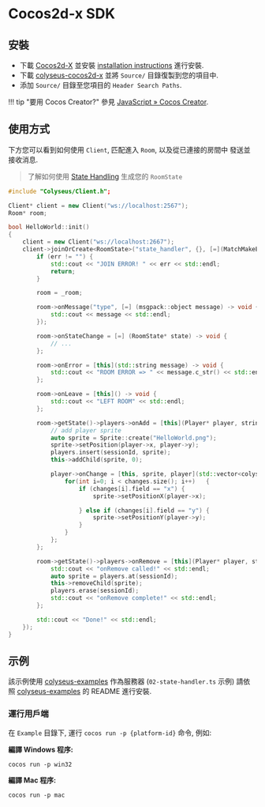 # Cocos2d-x SDK

## 安裝

- 下載 [Cocos2d-X](http://www.cocos2d-x.org/download) 並安裝 [installation instructions](https://github.com/cocos2d/cocos2d-x#download-stable-versions) 進行安裝.
- 下載 [colyseus-cocos2d-x](https://github.com/colyseus/colyseus-cocos2d-x/archive/master.zip) 並將 `Source/` 目錄復製到您的項目中.
- 添加 `Source/` 目錄至您項目的 `Header Search Paths`.

!!! tip "要用 Cocos Creator?"
    參見 [JavaScript » Cocos Creator](/getting-started/javascript-client/#cocos-creator-30).

## 使用方式

下方您可以看到如何使用 `Client`, 匹配進入 `Room`, 以及從已連接的房間中
發送並接收消息.

> 了解如何使用 [State Handling](/state/schema/#client-side-schema-generation) 生成您的 `RoomState`

```cpp
#include "Colyseus/Client.h";

Client* client = new Client("ws://localhost:2567");
Room* room;

bool HelloWorld::init()
{
    client = new Client("ws://localhost:2667");
    client->joinOrCreate<RoomState>("state_handler", {}, [=](MatchMakeError *err, Room<RoomState>* _room) {
        if (err != "") {
            std::cout << "JOIN ERROR! " << err << std::endl;
            return;
        }

        room = _room;

        room->onMessage("type", [=] (msgpack::object message) -> void {
            std::cout << message << std::endl;
        });

        room->onStateChange = [=] (RoomState* state) -> void {
            // ...
        };

        room->onError = [this](std::string message) -> void {
            std::cout << "ROOM ERROR => " << message.c_str() << std::endl;
        };

        room->onLeave = [this]() -> void {
            std::cout << "LEFT ROOM" << std::endl;
        };

        room->getState()->players->onAdd = [this](Player* player, string sessionId) -> void {
            // add player sprite
            auto sprite = Sprite::create("HelloWorld.png");
            sprite->setPosition(player->x, player->y);
            players.insert(sessionId, sprite);
            this->addChild(sprite, 0);

            player->onChange = [this, sprite, player](std::vector<colyseus::schema::DataChange> changes) -> void {
                for(int i=0; i < changes.size(); i++)   {
                    if (changes[i].field == "x") {
                        sprite->setPositionX(player->x);

                    } else if (changes[i].field == "y") {
                        sprite->setPositionY(player->y);
                    }
                }
            };
        };

        room->getState()->players->onRemove = [this](Player* player, string sessionId) -> void {
            std::cout << "onRemove called!" << std::endl;
            auto sprite = players.at(sessionId);
            this->removeChild(sprite);
            players.erase(sessionId);
            std::cout << "onRemove complete!" << std::endl;
        };

        std::cout << "Done!" << std::endl;
    });
}
```

## 示例

該示例使用 [colyseus-examples](https://github.com/colyseus/colyseus-examples) 作為服務器 (`02-state-handler.ts` 示例) 請依照 [colyseus-examples](https://github.com/colyseus/colyseus-examples) 的 README 進行安裝.

### 運行用戶端

在 `Example` 目錄下, 運行 `cocos run -p {platform-id}` 命令, 例如:

**編譯 Windows 程序:**

```
cocos run -p win32
```

**編譯 Mac 程序:**

```
cocos run -p mac
```
